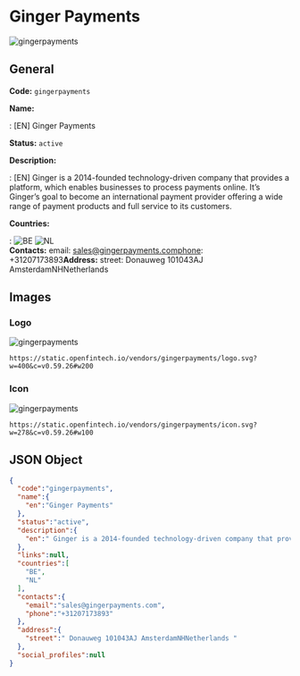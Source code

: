 
# Ginger Payments 
![gingerpayments](https://static.openfintech.io/vendors/gingerpayments/logo.svg?w=400&c=v0.59.26#w200)  

## General 
 
**Code:** `gingerpayments` 
 
**Name:** 
 
:	[EN] Ginger Payments 
 
**Status:** `active` 
 
**Description:** 
 
: [EN]  Ginger is a 2014-founded technology-driven company that provides a platform, which enables businesses to process payments online. It’s Ginger’s goal to become an international payment provider offering a wide range of payment products and full service to its customers.  
 
 
**Countries:** 
 
:	![BE](https://cdnjs.cloudflare.com/ajax/libs/flag-icon-css/3.3.0/flags/4x3/be.svg#w24) 	![NL](https://cdnjs.cloudflare.com/ajax/libs/flag-icon-css/3.3.0/flags/4x3/nl.svg#w24)  
**Contacts:** 
email: sales@gingerpayments.comphone: +31207173893**Address:** 
street:  Donauweg 101043AJ AmsterdamNHNetherlands  

## Images 

### Logo 
 
![gingerpayments](https://static.openfintech.io/vendors/gingerpayments/logo.svg?w=400&c=v0.59.26#w200)  

```
https://static.openfintech.io/vendors/gingerpayments/logo.svg?w=400&c=v0.59.26#w200
```  

### Icon 
 
![gingerpayments](https://static.openfintech.io/vendors/gingerpayments/icon.svg?w=278&c=v0.59.26#w100)  

```
https://static.openfintech.io/vendors/gingerpayments/icon.svg?w=278&c=v0.59.26#w100
```  

## JSON Object 

```json
{
  "code":"gingerpayments",
  "name":{
    "en":"Ginger Payments"
  },
  "status":"active",
  "description":{
    "en":" Ginger is a 2014-founded technology-driven company that provides a platform, which enables businesses to process payments online. It\u2019s Ginger\u2019s goal to become an international payment provider offering a wide range of payment products and full service to its customers. "
  },
  "links":null,
  "countries":[
    "BE",
    "NL"
  ],
  "contacts":{
    "email":"sales@gingerpayments.com",
    "phone":"+31207173893"
  },
  "address":{
    "street":" Donauweg 101043AJ AmsterdamNHNetherlands "
  },
  "social_profiles":null
}
```  

